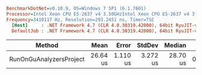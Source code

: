 ``` ini

BenchmarkDotNet=v0.10.9, OS=Windows 7 SP1 (6.1.7601)
Processor=Intel Xeon CPU E5-2637 v4 3.50GHzIntel Xeon CPU E5-2637 v4 3.50GHz, ProcessorCount=16
Frequency=3410117 Hz, Resolution=293.2451 ns, Timer=TSC
  [Host]     : .NET Framework 4.7 (CLR 4.0.30319.42000), 64bit RyuJIT-v4.7.2116.0
  DefaultJob : .NET Framework 4.7 (CLR 4.0.30319.42000), 64bit RyuJIT-v4.7.2116.0


```
 |                  Method |     Mean |    Error |   StdDev |   Median |  Gen 0 |  Gen 1 | Allocated |
 |------------------------ |---------:|---------:|---------:|---------:|-------:|-------:|----------:|
 | RunOnGuAnalyzersProject | 26.64 us | 1.110 us | 3.272 us | 28.70 us | 0.1221 | 0.0305 |     950 B |
